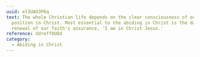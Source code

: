```yaml
---
uuid: el3UAO3P6q
text: The whole Christian life depends on the clear consciousness of our
  position in Christ. Most essential to the abiding in Christ is the daily
  renewal of our faith's assurance, 'I am in Christ Jesus.'
reference: UUreff0UOd
category:
  - Abiding in Christ
---
```

